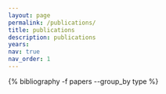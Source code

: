 ```yaml
---
layout: page
permalink: /publications/
title: publications
description: publications
years: 
nav: true
nav_order: 1
---
```

<!-- _pages/publications.md -->
<div class="publications">

<!-- {% for y in page.years %} -->
  <!-- <h2 class="year">{{y}}</h2> -->
  {% bibliography -f papers --group_by type %}
<!-- {% endfor %} -->

</div>
